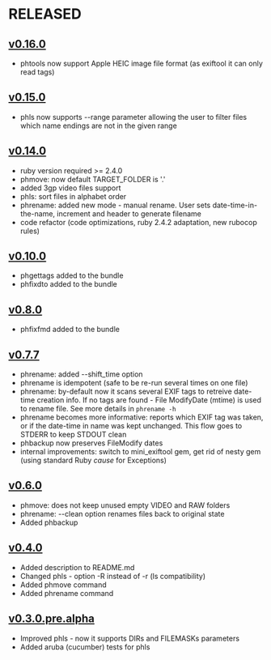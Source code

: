 # RELEASED

## [v0.16.0](https://github.com/andrewbiz/phtools/compare/v0.15.0...v0.16.0)
* phtools now support Apple HEIC image file format (as exiftool it can only read tags)

## [v0.15.0](https://github.com/andrewbiz/phtools/compare/v0.14.0...v0.15.0)
* phls now supports --range parameter allowing the user to filter files which name endings are not in the given range

## [v0.14.0](https://github.com/andrewbiz/phtools/compare/v0.10.0...v0.14.0)
* ruby version required >= 2.4.0
* phmove: now default TARGET_FOLDER is '.'
* added 3gp video files support
* phls: sort files in alphabet order
* phrename: added new mode - manual rename. User sets date-time-in-the-name, increment and header to generate filename
* code refactor (code optimizations, ruby 2.4.2 adaptation, new rubocop rules)

## [v0.10.0](https://github.com/andrewbiz/phtools/compare/v0.8.0...v0.10.0)
* phgettags added to the bundle
* phfixdto added to the bundle

## [v0.8.0](https://github.com/andrewbiz/phtools/compare/v0.7.7...v0.8.0)
* phfixfmd added to the bundle

## [v0.7.7](https://github.com/andrewbiz/phtools/compare/v0.6.0...v0.7.7)
* phrename: added --shift_time option
* phrename is idempotent (safe to be re-run several times on one file)
* phrename: by-default now it scans several EXIF tags to retreive date-time creation info. If no tags are found - File ModifyDate (mtime) is used to rename file. See more details in `phrename -h`
* phrename becomes more informative: reports which EXIF tag was taken, or if the date-time in name was kept unchanged. This flow goes to STDERR to keep STDOUT clean
* phbackup now preserves FileModify dates
* internal improvements: switch to mini_exiftool gem, get rid of nesty gem (using standard Ruby *cause* for Exceptions)

## [v0.6.0](https://github.com/andrewbiz/phtools/compare/v0.4.0...v0.6.0)
* phmove: does not keep unused empty VIDEO and RAW folders
* phrename: --clean option renames files back to original state
* Added phbackup


## [v0.4.0](https://github.com/andrewbiz/phtools/compare/v0.3.0.pre.alpha...v0.4.0)
* Added description to README.md
* Changed phls - option -R instead of -r (ls compatibility)
* Added phmove command
* Added phrename command

## [v0.3.0.pre.alpha](https://github.com/andrewbiz/phtools/compare/v0.2.4...v0.3.0.pre.alpha)

* Improved phls - now it supports DIRs and FILEMASKs parameters
* Added aruba (cucumber) tests for phls

